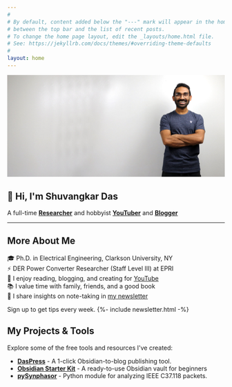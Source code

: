 ```yaml
---
#
# By default, content added below the "---" mark will appear in the home page
# between the top bar and the list of recent posts.
# To change the home page layout, edit the _layouts/home.html file.
# See: https://jekyllrb.com/docs/themes/#overriding-theme-defaults
#
layout: home
---
```

![Shuvangkar Das](/assets/images/Shuvangkar-Das-2022-10-09.jpg)
## 👋 Hi, I'm **Shuvangkar Das**
A full-time **[Researcher](https://portfolio.shuvangkardas.com)** and hobbyist  **[YouTuber](https://www.youtube.com/ShuvangkarDas)** and **[Blogger](https://blog.shuvangkardas.com/)**

---


## More About Me
🎓 Ph.D. in Electrical Engineering, Clarkson University, NY  
⚡ DER Power Converter Researcher (Staff Level III) at EPRI  
🎥 I enjoy reading, blogging, and creating for [YouTube](https://www.youtube.com/channel/UCnWVmYm4RE3I1dxSikEAIjA)  
📚 I value time with family, friends, and a good book  
💌 I share insights on note-taking in [my newsletter](#)


Sign up to get tips every week.
{%- include newsletter.html -%}



## My Projects & Tools
Explore some of the free tools and resources I've created:
- **[DasPress](/daspress)** - A 1-click Obsidian-to-blog publishing tool.
- **[Obsidian Starter Kit](/obsidian-starter-kit)** - A ready-to-use Obsidian vault for beginners
- **[pySynphasor](/pySynphasor/)** - Python module for analyzing IEEE C37.118 packets. 

